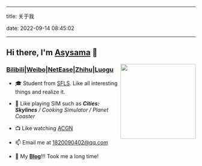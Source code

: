 ﻿---

title: 关于我

date: 2022-09-14 08:45:02

---

## Hi there, I'm [Asysama](https://asysama.github.io) 👋

<img align="right" width="200" src="https://img1.imgtp.com/2022/09/13/UZd2PQtJ.png">



### [Bilibili](https://space.bilibili.com/513449298)|[Weibo](https://weibo.com/u/7360841605)|[NetEase](https://music.163.com/#/user/home?id=1901649037)|[Zhihu](https://www.zhihu.com/people/asyopic)|[Luogu](https://www.luogu.com.cn/user/349498)

- 🎓 Student from [SFLS](https://www.sfls.net.cn). Like all interesting things and realize it.

- 🎯 Like playing SIM such as ***Cities: Skylines** / Cooking Simulator / Planet Coaster*

- 📺 Like watching [ACGN](https://zh.moegirl.org.cn/Mainpage)
- 📫 Email me at [1820090402@qq.com](mailto:1820090402@qq.com)

- 📝 My **[Blog](https://asysama.github.io)**!!! Took me a long time!

